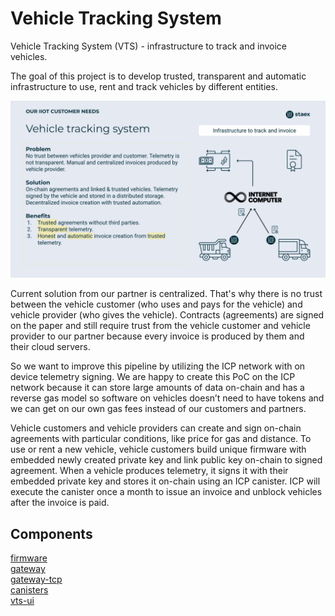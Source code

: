 # Vehicle Tracking System

Vehicle Tracking System (VTS) - infrastructure to track and invoice vehicles.

The goal of this project is to develop trusted, transparent and automatic infrastructure to use, rent and track vehicles by different entities.

![](./docs/images/vts-icp.png)

Current solution from our partner is centralized. That's why there is no trust between the vehicle customer (who uses and pays for the vehicle) and vehicle provider (who gives the vehicle). Contracts (agreements) are signed on the paper and still require trust from the vehicle customer and vehicle provider to our partner because every invoice is produced by them and their cloud servers.

So we want to improve this pipeline by utilizing the ICP network with on device telemetry signing. We are happy to create this PoC on the ICP network because it can store large amounts of data on-chain and has a reverse gas model so software on vehicles doesn’t need to have tokens and we can get on our own gas fees instead of our customers and partners.

Vehicle customers and vehicle providers can create and sign on-chain agreements with particular conditions, like price for gas and distance. To use or rent a new vehicle, vehicle customers build unique firmware with embedded newly created private key and link public key on-chain to signed agreement. When a vehicle produces telemetry, it signs it with their embedded private key and stores it on-chain using an ICP canister. ICP will execute the canister once a month to issue an invoice and unblock vehicles after the invoice is paid.

## Components

[firmware](./firmware/) \
[gateway](./gateway/) \
[gateway-tcp](./gateway-tcp/) \
[canisters](./canisters/) \
[vts-ui](./vts-ui/)
